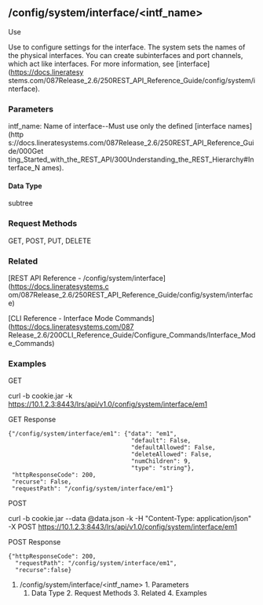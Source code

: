## /config/system/interface/<intf_name>

Use

Use to configure settings for the interface. The system sets the names of the
physical interfaces. You can create subinterfaces and port channels, which act
like interfaces. For more information, see [interface](https://docs.lineratesy
stems.com/087Release_2.6/250REST_API_Reference_Guide/config/system/interface).

### Parameters

intf_name: Name of interface--Must use only the defined [interface names](http
s://docs.lineratesystems.com/087Release_2.6/250REST_API_Reference_Guide/000Get
ting_Started_with_the_REST_API/300Understanding_the_REST_Hierarchy#Interface_N
ames).

#### Data Type

subtree

### Request Methods

GET, POST, PUT, DELETE

### Related

[REST API Reference - /config/system/interface](https://docs.lineratesystems.c
om/087Release_2.6/250REST_API_Reference_Guide/config/system/interface)

[CLI Reference - Interface Mode Commands](https://docs.lineratesystems.com/087
Release_2.6/200CLI_Reference_Guide/Configure_Commands/Interface_Mode_Commands)

### Examples

GET

curl -b cookie.jar -k
https://10.1.2.3:8443/lrs/api/v1.0/config/system/interface/em1

GET Response

    
    {"/config/system/interface/em1": {"data": "em1",
                                       "default": False,
                                       "defaultAllowed": False,
                                       "deleteAllowed": False,
                                       "numChildren": 9,
                                       "type": "string"},
     "httpResponseCode": 200,
     "recurse": False,
     "requestPath": "/config/system/interface/em1"}
    

POST

curl -b cookie.jar --data @data.json -k -H "Content-Type: application/json" -X
POST https://10.1.2.3:8443/lrs/api/v1.0/config/system/interface/em1

POST Response

    
    {"httpResponseCode": 200,
      "requestPath": "/config/system/interface/em1",
      "recurse":false}

  1. /config/system/interface/<intf_name>
    1. Parameters
      1. Data Type
    2. Request Methods
    3. Related
    4. Examples

